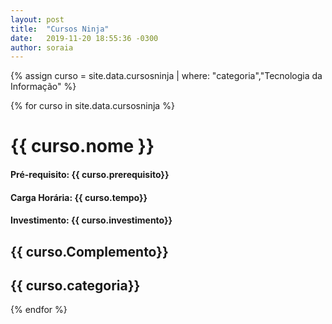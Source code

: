 ```yaml
---
layout: post
title:  "Cursos Ninja"
date:   2019-11-20 18:55:36 -0300
author: soraia
---
```


<div id="fiap"></div>

 {% assign curso = site.data.cursosninja | where: "categoria","Tecnologia da Informação" %}

{% for curso in site.data.cursosninja %}
<h1 class="post-title">{{ curso.nome }}</h1>

<h4>Pré-requisito: {{ curso.prerequisito}}</h4>
<h4>Carga Horária: {{ curso.tempo}}</h4>
<h4>Investimento: {{ curso.investimento}}</h4>
<h2>{{ curso.Complemento}}</h2>
<h2>{{ curso.categoria}}</h2>

 {% endfor %}      